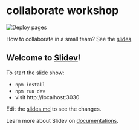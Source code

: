 # collaborate workshop

[![Deploy pages](https://github.com/Ahacad/collaborate-workshop/actions/workflows/ci.yml/badge.svg)](https://github.com/Ahacad/collaborate-workshop/actions/workflows/ci.yml)

How to collaborate in a small team? See the [slides](https://ahacad.github.io/collaborate-workshop/).


## Welcome to [Slidev](https://github.com/slidevjs/slidev)!

To start the slide show:

- `npm install`
- `npm run dev`
- visit http://localhost:3030

Edit the [slides.md](./slides.md) to see the changes.

Learn more about Slidev on [documentations](https://sli.dev/).


